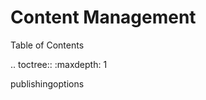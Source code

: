 Content Management
=========================

Table of Contents

.. toctree::
   :maxdepth: 1

   publishingoptions